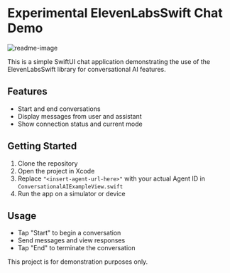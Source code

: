 # Experimental ElevenLabsSwift Chat Demo

![readme-image](https://github.com/user-attachments/assets/46639581-b209-4027-8980-c8937d1e45c9)

This is a simple SwiftUI chat application demonstrating the use of the ElevenLabsSwift library for conversational AI features.
## Features

- Start and end conversations
- Display messages from user and assistant
- Show connection status and current mode

## Getting Started

1. Clone the repository
2. Open the project in Xcode
3. Replace `"<insert-agent-url-here>"` with your actual Agent ID in `ConversationalAIExampleView.swift`
4. Run the app on a simulator or device

## Usage

- Tap "Start" to begin a conversation
- Send messages and view responses
- Tap "End" to terminate the conversation

This project is for demonstration purposes only.
